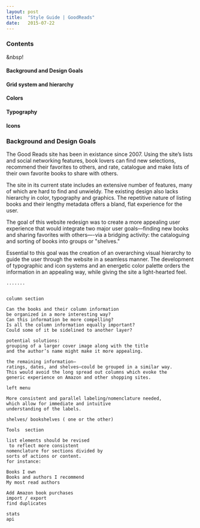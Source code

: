 ```yaml
---
layout: post
title:  "Style Guide | GoodReads"
date:   2015-07-22
---
```


### Contents
&nbsp!

#### Background and Design Goals

#### Grid system and hierarchy

#### Colors

#### Typography

#### Icons



























### Background and Design Goals

The Good Reads site has been in existance since 2007. Using the site’s lists and social networking features, book lovers can find new selections, recommend their favorites to others, and rate, catalogue and make lists of their own favorite books to share with others.

The site in its current state includes an extensive number of features, many of which are hard to find and unwieldy. The existing design also lacks hierarchy in color, typography and graphics. The repetitive nature of listing books and their lengthy metadata offers a bland, flat experience for the user.

The goal of this website redesign was to create a more appealing user experience that would integrate two major user goals––finding new books and sharing favorites with others—-via a bridging activity: the cataloguing and sorting of books into groups or "shelves." 

Essential to this goal was the creation of an overarching visual hierarchy to guide the user through the website in a seamless manner. The development of typographic and icon systems and an energetic color palette orders the information in an appealing way, while giving the site a light-hearted feel.



















































	.......


	column section

	Can the books and their column information
	be organized in a more interesting way?
	Can this information be more compelling?
	Is all the column information equally important?
	Could some of it be sidelined to another layer?

	potential solutions:
	grouping of a larger cover image along with the title 
	and the author’s name might make it more appealing.

	the remaining information—
	ratings, dates, and shelves—could be grouped in a similar way.
	This would avoid the long spread out columns which evoke the
	generic experience on Amazon and other shopping sites.

	left menu

	More consistent and parallel labeling/nomenclature needed,
	which allow for immediate and intuitive 
	understanding of the labels.

	shelves/ bookshelves ( one or the other)

	Tools  section

	list elements should be revised
	 to reflect more consistent 
	nomenclature for sections divided by 
	sorts of actions or content.
	for instance:

	Books I own
	Books and authors I recommend
	My most read authors

	Add Amazon book purchases
	import / export
	find duplicates

	stats
	api
	  






	    